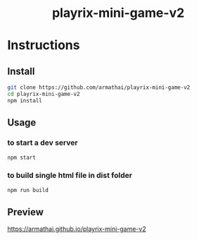 
<h1 align="center">playrix-mini-game-v2</h1>

# Instructions

## Install

```sh
git clone https://github.com/armathai/playrix-mini-game-v2
cd playrix-mini-game-v2
npm install
```

## Usage

### to start a dev server

```sh
npm start
```

### to build single html file in dist folder

```sh
npm run build
```

## Preview

https://armathai.github.io/playrix-mini-game-v2
